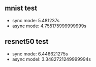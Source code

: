 ## mnist test

- sync mode: 5.481237s
- async mode: 4.755175999999999s

## resnet50 test

- sync mode: 6.446621275s
- async model: 3.3482721249999994s

